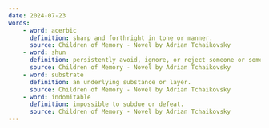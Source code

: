 ```yaml
---
date: 2024-07-23
words:
    - word: acerbic
      definition: sharp and forthright in tone or manner.
      source: Children of Memory - Novel by Adrian Tchaikovsky
    - word: shun
      definition: persistently avoid, ignore, or reject someone or something through antipathy or caution.
      source: Children of Memory - Novel by Adrian Tchaikovsky
    - word: substrate
      definition: an underlying substance or layer.
      source: Children of Memory - Novel by Adrian Tchaikovsky
    - word: indomitable
      definition: impossible to subdue or defeat.
      source: Children of Memory - Novel by Adrian Tchaikovsky
---
```

